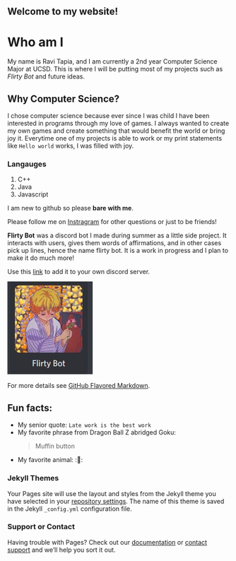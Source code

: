 ## Welcome to my website!

# Who am I
My name is Ravi Tapia, and I am currently a 2nd year Computer Science Major at UCSD. This is where I will be putting most of my projects such as _Flirty Bot_ and future ideas. 

## Why Computer Science? 

I chose computer science because ever since I was child I have been interested in programs through my love of games. I always wanted to create my own games
and create something that would benefit the world or bring joy it. Everytime one of my projects is able to work or my print statements like `Hello world` works, I was filled with joy.  

### Langauges
1. C++
2. Java
3. Javascript

I am new to github so please **bare with me**.

Please follow me on [Instragram](https://www.instagram.com/rravi.tpia/) for other questions or just to be friends!

**Flirty Bot** was a discord bot I made during summer as a little side project. It interacts with users, gives them words of affirmations, and in other cases pick up lines, hence the name flirty bot. It is a work in progress and I plan to make it do much more!

Use this [link](https://discord.com/oauth2/authorize?client_id=744971416096604191&permissions=0&scope=bot) to add it to your own discord server.

![Flirty bot image](Capture.JPG)

For more details see [GitHub Flavored Markdown](https://guides.github.com/features/mastering-markdown/).

## Fun facts:
- My senior quote: `Late work is the best work`
- My favorite phrase from Dragon Ball Z abridged Goku:
    > Muffin button
- My favorite animal: ::dolphin::


### Jekyll Themes

Your Pages site will use the layout and styles from the Jekyll theme you have selected in your [repository settings](https://github.com/shadydrako/ravitapia.github.io/settings). The name of this theme is saved in the Jekyll `_config.yml` configuration file.

### Support or Contact

Having trouble with Pages? Check out our [documentation](https://docs.github.com/categories/github-pages-basics/) or [contact support](https://github.com/contact) and we’ll help you sort it out.
